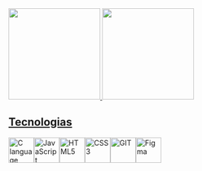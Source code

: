



<div>
  <a href="https://github.com/victordutraa">
  <img loading="lazy" height="180em" src="https://github-readme-stats.vercel.app/api/top-langs/?username=victordutraa&layout=compact&langs_count=7&theme=dark"/>
  <img loading="lazy" height="180em" src="https://github-readme-stats.vercel.app/api?username=victordutraa&show_icons=true&theme=dark&include_all_commits=true&count_private=true"/>
</div>

## Tecnologias
<div style="display: flex;">
  <img  title="C language" src="https://cdn.jsdelivr.net/gh/devicons/devicon@latest/icons/c/c-original.svg" style="height: 50px; width: 50px;" />
  <img title="JavaScript language" src="https://cdn.jsdelivr.net/gh/devicons/devicon@latest/icons/javascript/javascript-original.svg"  style="height: 50px; width: 50px;"/>
  <img title="HTML5"  src="https://cdn.jsdelivr.net/gh/devicons/devicon@latest/icons/html5/html5-original.svg" style="height: 50px; width: 50px;" />
  <img title="CSS3" src="https://cdn.jsdelivr.net/gh/devicons/devicon@latest/icons/css3/css3-original.svg" style="height: 50px; width: 50px;" />
  <img title="GIT" src="https://cdn.jsdelivr.net/gh/devicons/devicon@latest/icons/git/git-original.svg" style="height: 50px; width: 50px;"/>
  <img title="Figma" src="https://cdn.jsdelivr.net/gh/devicons/devicon@latest/icons/figma/figma-original.svg" style="height: 50px; width: 50px;"/>                       
</div>          


